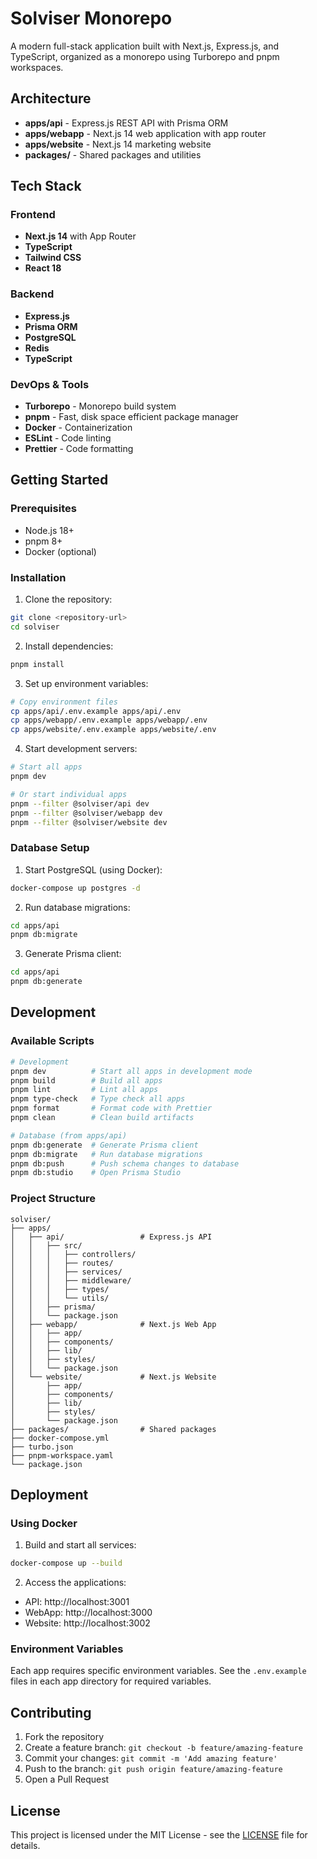 # Solviser Monorepo

A modern full-stack application built with Next.js, Express.js, and TypeScript, organized as a monorepo using Turborepo and pnpm workspaces.

## Architecture

- **apps/api** - Express.js REST API with Prisma ORM
- **apps/webapp** - Next.js 14 web application with app router
- **apps/website** - Next.js 14 marketing website
- **packages/** - Shared packages and utilities

## Tech Stack

### Frontend
- **Next.js 14** with App Router
- **TypeScript**
- **Tailwind CSS**
- **React 18**

### Backend
- **Express.js**
- **Prisma ORM**
- **PostgreSQL**
- **Redis**
- **TypeScript**

### DevOps & Tools
- **Turborepo** - Monorepo build system
- **pnpm** - Fast, disk space efficient package manager
- **Docker** - Containerization
- **ESLint** - Code linting
- **Prettier** - Code formatting

## Getting Started

### Prerequisites

- Node.js 18+ 
- pnpm 8+
- Docker (optional)

### Installation

1. Clone the repository:
```bash
git clone <repository-url>
cd solviser
```

2. Install dependencies:
```bash
pnpm install
```

3. Set up environment variables:
```bash
# Copy environment files
cp apps/api/.env.example apps/api/.env
cp apps/webapp/.env.example apps/webapp/.env
cp apps/website/.env.example apps/website/.env
```

4. Start development servers:
```bash
# Start all apps
pnpm dev

# Or start individual apps
pnpm --filter @solviser/api dev
pnpm --filter @solviser/webapp dev
pnpm --filter @solviser/website dev
```

### Database Setup

1. Start PostgreSQL (using Docker):
```bash
docker-compose up postgres -d
```

2. Run database migrations:
```bash
cd apps/api
pnpm db:migrate
```

3. Generate Prisma client:
```bash
cd apps/api
pnpm db:generate
```

## Development

### Available Scripts

```bash
# Development
pnpm dev          # Start all apps in development mode
pnpm build        # Build all apps
pnpm lint         # Lint all apps
pnpm type-check   # Type check all apps
pnpm format       # Format code with Prettier
pnpm clean        # Clean build artifacts

# Database (from apps/api)
pnpm db:generate  # Generate Prisma client
pnpm db:migrate   # Run database migrations
pnpm db:push      # Push schema changes to database
pnpm db:studio    # Open Prisma Studio
```

### Project Structure

```
solviser/
├── apps/
│   ├── api/                 # Express.js API
│   │   ├── src/
│   │   │   ├── controllers/
│   │   │   ├── routes/
│   │   │   ├── services/
│   │   │   ├── middleware/
│   │   │   ├── types/
│   │   │   └── utils/
│   │   ├── prisma/
│   │   └── package.json
│   ├── webapp/              # Next.js Web App
│   │   ├── app/
│   │   ├── components/
│   │   ├── lib/
│   │   ├── styles/
│   │   └── package.json
│   └── website/             # Next.js Website
│       ├── app/
│       ├── components/
│       ├── lib/
│       ├── styles/
│       └── package.json
├── packages/                # Shared packages
├── docker-compose.yml
├── turbo.json
├── pnpm-workspace.yaml
└── package.json
```

## Deployment

### Using Docker

1. Build and start all services:
```bash
docker-compose up --build
```

2. Access the applications:
- API: http://localhost:3001
- WebApp: http://localhost:3000  
- Website: http://localhost:3002

### Environment Variables

Each app requires specific environment variables. See the `.env.example` files in each app directory for required variables.

## Contributing

1. Fork the repository
2. Create a feature branch: `git checkout -b feature/amazing-feature`
3. Commit your changes: `git commit -m 'Add amazing feature'`
4. Push to the branch: `git push origin feature/amazing-feature`
5. Open a Pull Request

## License

This project is licensed under the MIT License - see the [LICENSE](LICENSE) file for details.